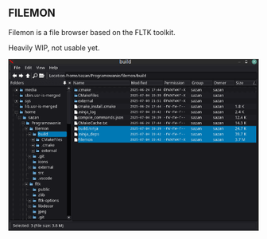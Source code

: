 ## FILEMON
Filemon is a file browser based on the FLTK toolkit.

Heavily WIP, not usable yet.

![image](./screen.png)